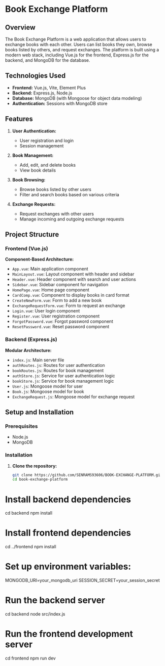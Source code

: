 # Book Exchange Platform

## Overview

The Book Exchange Platform is a web application that allows users to exchange books with each other. Users can list books they own, browse books listed by others, and request exchanges. The platform is built using a modern web stack, including Vue.js for the frontend, Express.js for the backend, and MongoDB for the database.

## Technologies Used

- **Frontend:** Vue.js, Vite, Element Plus
- **Backend:** Express.js, Node.js
- **Database:** MongoDB (with Mongoose for object data modeling)
- **Authentication:** Sessions with MongoDB store

## Features

1. **User Authentication:**

   - User registration and login
   - Session management

2. **Book Management:**

   - Add, edit, and delete books
   - View book details

3. **Book Browsing:**

   - Browse books listed by other users
   - Filter and search books based on various criteria

4. **Exchange Requests:**
   - Request exchanges with other users
   - Manage incoming and outgoing exchange requests

## Project Structure

### Frontend (Vue.js)

**Component-Based Architecture:**

- `App.vue`: Main application component
- `MainLayout.vue`: Layout component with header and sidebar
- `Header.vue`: Header component with search and user actions
- `Sidebar.vue`: Sidebar component for navigation
- `HomePage.vue`: Home page component
- `CardComp.vue`: Component to display books in card format
- `CreateNewForm.vue`: Form to add a new book
- `ExchangeRequestForm.vue`: Form to request an exchange
- `Login.vue`: User login component
- `Register.vue`: User registration component
- `ForgotPassword.vue`: Forgot password component
- `ResetPassword.vue`: Reset password component

### Backend (Express.js)

**Modular Architecture:**

- `index.js`: Main server file
- `authRoutes.js`: Routes for user authentication
- `bookRoutes.js`: Routes for book management
- `authStore.js`: Service for user authentication logic
- `bookStore.js`: Service for book management logic
- `User.js`: Mongoose model for user
- `Book.js`: Mongoose model for book
- `ExchangeRequest.js`: Mongoose model for exchange request

## Setup and Installation

### Prerequisites

- Node.js
- MongoDB

### Installation

1. **Clone the repository:**

   ```sh
   git clone https://github.com/SENRAMS93606/BOOK-EXCHANGE-PLATFORM.git
   cd book-exchange-platform
   ```

# Install backend dependencies

cd backend
npm install

# Install frontend dependencies

cd ../frontend
npm install

# Set up environment variables:

MONGODB_URI=your_mongodb_uri
SESSION_SECRET=your_session_secret

# Run the backend server

cd backend
node src/index.js

# Run the frontend development server

cd frontend
npm run dev
